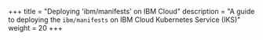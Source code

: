 +++
title = "Deploying 'ibm/manifests' on IBM Cloud"
description = "A guide to deploying the `ibm/manifests` on IBM Cloud Kubernetes Service (IKS)"
weight = 20
+++
